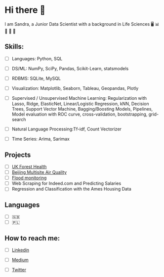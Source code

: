 # Hi there 👋

I am Sandra, a Junior Data Scientist with a background in Life Sciences  :desktop_computer: :bar_chart: :petri_dish: :microscope: :test_tube:
                                                    
## Skills:
- [ ] Languages: Python, SQL
- [ ] DS/ML: NumPy, SciPy, Pandas, Scikit-Learn, statsmodels
- [ ] RDBMS: SQLite, MySQL
- [ ] Visualization: Matplotlib, Seaborn, Tableau, Geopandas, Plotly
- [ ] Supervised / Unsupervised Machine Learning:​ Regularization with Lasso, Ridge, ElasticNet, Linear/Logistic Regression, kNN, Decision Trees, Support Vector Machine, Bagging/Boosting Models, Pipelines, Model evaluation with ROC curve, cross-validation, bootstrapping, grid-search
- [ ] Natural Language Processing:​ Tf-idf, Count Vectorizer
- [ ] Time Series: Arima, Sarimax


## Projects

- [ ] [UK Forest Health](https://github.com/sandraabu/UK-Forest-Health#UK-Forest-Health)
- [ ] [Beijing Multisite Air Quality](https://github.com/sandraabu/Beijing-Multi-Site-Air-Quality#Beijing-Multi-Site-Air-Quality)
- [ ] [Flood monitoring](https://github.com/sandraabu/Flood-Monitoring#Flood-monitoring)
- [ ] Web Scraping for Indeed.com and Predicting Salaries
- [ ] Regression and Classification with the Ames Housing Data

## Languages
- [ ] :uk:
- [ ] :poland:

## How to reach me:
- [ ] [Linkedin](https://www.linkedin.com/in/sandra-abubakir/)
- [ ] [Medium](https://medium.com/@sandraabu)
- [ ] [Twitter](https://twitter.com/SandraAbubakir)



<!--
**sandraabu/sandraabu** is a ✨ _special_ ✨ repository because its `README.md` (this file) appears on your GitHub profile.

Here are some ideas to get you started:

- 🔭 I’m currently working on ...
- 🌱 I’m currently learning ...
- 👯 I’m looking to collaborate on ...
- 🤔 I’m looking for help with ...
- 💬 Ask me about ...
- 📫 How to reach me: ...
- 😄 Pronouns: ...
- ⚡ Fun fact: ...
-->
